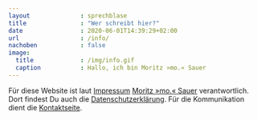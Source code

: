 ```yaml
---
layout              : sprechblase
title               : "Wer schreibt hier?"
date                : 2020-06-01T14:39:29+02:00
url                 : /info/
nachoben            : false
image:
  title             : /img/info.gif
  caption           : Hallo, ich bin Moritz »mo.« Sauer
---
```

Für diese Website ist laut [Impressum](https://phlow.de/impressum/) [Moritz »mo.« Sauer](https://phlow.de/moritz-mo-sauer/) verantwortlich. Dort findest Du auch die [Datenschutzerklärung](https://phlow.de/impressum/). Für die Kommunikation dient die [Kontaktseite](/kontakt/).
